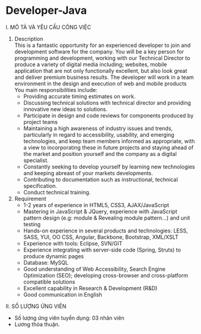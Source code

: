 # Developer-Java
I. MÔ TẢ VÀ YÊU CẦU CÔNG VIỆC
 1. Description  
    This is a fantastic opportunity for an experienced developer to join and development software for the company. You will be a key person for programming and development, working with our Technical Director to produce a variety of digital media including; websites, mobile application that are not only functionally excellent, but also look great and deliver premium business results.
    The developer will work in a team environment in the design and execution of web and mobile products
    You main responsibilities include:
    - Providing accurate timing estimates on work.
    - Discussing technical solutions with technical director and providing innovative new ideas to solutions.
    - Participate in design and code reviews for components produced by project teams
    - Maintaining a high awareness of industry issues and trends, particularly in regard to accessibility, usability, and emerging technologies, and keep team members informed as appropriate, with a view to incorporating these in future projects and staying ahead of the market and position yourself and the company as a digital specialist.
    - Constantly seeking to develop yourself by learning new technologies and keeping abreast of your markets developments.
    - Contributing to documentation such as instructional, technical specification.
    - Conduct technical training.
 2. Requirement  
    - 1-2 years of experience in HTML5, CSS3, AJAX/JavaScript
    - Mastering in JavaScript & JQuery, experience with JavaScript pattern design (e.g: module & Revealing module pattern…) and unit testing
    - Hands-on experience in several products and technologies: LESS, SASS, YUI, OO CSS, Angular, Backbone, Bootstrap, XML/XSLT
    - Experience with tools: Eclipse, SVN/GIT
    - Experience integrating with server-side code (Spring, Struts) to produce dynamic pages
    - Database: MySQL
    - Good understanding of Web Accessibility, Search Engine Optimization (SEO); developing cross-browser and cross-platform compatible solutions
    - Excellent capability in Research & Development (R&D)
    - Good communication in English


II. SỐ LƯỢNG ỨNG VIÊN

- Số lượng ứng viên tuyển dụng: 03 nhân viên
- Lương thỏa thuận.

